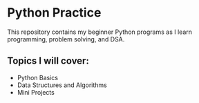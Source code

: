 # Python Practice
This repository contains my beginner Python programs as I learn programming, problem solving, and DSA.

## Topics I will cover:
- Python Basics
- Data Structures and Algorithms
- Mini Projects

